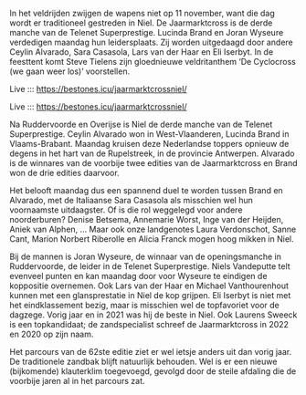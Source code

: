 In het veldrijden zwijgen de wapens niet op 11 november, want die dag wordt er traditioneel gestreden in Niel. De Jaarmarktcross is de derde manche van de Telenet Superprestige. Lucinda Brand en Joran Wyseure verdedigen maandag hun leidersplaats. Zij worden uitgedaagd door andere Ceylin Alvarado, Sara Casasola, Lars van der Haar en Eli Iserbyt. In de feesttent komt Steve Tielens zijn gloednieuwe veldritanthem ‘De Cyclocross (we gaan weer los)’ voorstellen.

Live ::: https://bestones.icu/jaarmarktcrossniel/

Live ::: https://bestones.icu/jaarmarktcrossniel/

Na Ruddervoorde en Overijse is Niel de derde manche van de Telenet Superprestige. Ceylin Alvarado won in West-Vlaanderen, Lucinda Brand in Vlaams-Brabant. Maandag kruisen deze Nederlandse toppers opnieuw de degens in het hart van de Rupelstreek, in de provincie Antwerpen. Alvarado is de winnares van de voorbije twee edities van de Jaarmarktcross en Brand won de drie edities daarvoor.

Het belooft maandag dus een spannend duel te worden tussen Brand en Alvarado, met de Italiaanse Sara Casasola als misschien wel hun voornaamste uitdaagster. Of is die rol weggelegd voor andere noorderburen? Denise Betsema, Annemarie Worst, Inge van der Heijden, Aniek van Alphen, … Maar ook onze landgenotes Laura Verdonschot, Sanne Cant, Marion Norbert Riberolle en Alicia Franck mogen hoog mikken in Niel.

Bij de mannen is Joran Wyseure, de winnaar van de openingsmanche in Ruddervoorde, de leider in de Telenet Superprestige. Niels Vandeputte telt evenveel punten en kan maandag door voor Wyseure te eindigen de koppositie overnemen. Ook Lars van der Haar en Michael Vanthourenhout kunnen met een glansprestatie in Niel de kop grijpen. Eli Iserbyt is niet met het eindklassement bezig, maar is misschien wel de topfavoriet voor de dagzege. Vorig jaar en in 2021 was hij de beste in Niel. Ook Laurens Sweeck is een topkandidaat; de zandspecialist schreef de Jaarmarktcross in 2022 en 2020 op zijn naam.

Het parcours van de 62ste editie ziet er wel ietsje anders uit dan vorig jaar. De traditionele zandbak blijft natuurlijk behouden. Wel is er een nieuwe (bijkomende) klauterklim toegevoegd, gevolgd door de steile afdaling die de voorbije jaren al in het parcours zat.
